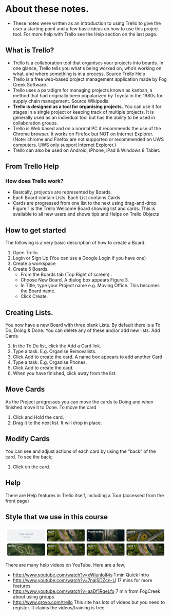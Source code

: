 # About these notes.
- These notes were written as an introduction to using Trello to give the user a starting point and a few basic ideas on how to use this project tool. 
For more help with Trello see the Help section on the last page.

## What is Trello?
- Trello is a collaboration tool that organises your projects into boards. In one glance, Trello tells you what's being worked on, who’s working on what, and where something is in a process. Source Trello Help
- Trello is a free web-based project management application made by Fog Creek Software.
- Trello uses a paradigm for managing projects known as kanban, a method that had originally been popularized by Toyota in the 1980s for supply chain management. Source Wikipedia
- **Trello is designed as a tool for organising projects.** You can use it for stages in a single project or keeping track of multiple projects. It is generally used as an individual tool but has the ability to be used in collaboration groups.
- Trello is Web based and on a normal PC it recommends the use of the Chrome browser. It works on Firefox but NOT on Internet Explorer. (Note: chrome and Firefox are not supported or recommended on UWS computers. UWS only support Internet Explorer.) 
- Trello can also be used on Android, iPhone, iPad & Windows 8 Tablet.

## From Trello Help  
### How does Trello work?
- Basically, project/s are represented by Boards. 
- Each Board contain Lists.  Each List contains Cards. 
- Cards are progressed from one list to the next using drag-and-drop.
Figure 1 is the Trello Welcome Board showing list and cards. This is available to all new users and shows tips and Helps on Trello Objects



## How to get started
The following is a very basic description of how to create a Board.
  1. Open Trello.
  2. Login or Sign Up (You can use a Google Login if you have one)
  3. Create a workspace
  4. Create 5 Boards.
     - From the Boards tab (Top Right of screen) .
     - Choose New Board. A dialog box appears Figure 3.
     - In Title, type your Project name e.g. Moving Office. This becomes the Board name. 
     - Click Create.

## Creating Lists.
You now have a new Board with three blank Lists. 
By default there is a To Do, Doing & Done. You can delete any of these and/or add new lists. 
Add Cards
  1. In the To Do list, click the Add a Card link. 
  2. Type a task. E.g. Organise Removalists.
  3. Click Add to create the card. A name box appears to add another Card
  4. Type a task. E.g. Organise Phones.
  5. Click Add to create the card. 
  6. When you have finished, click away from the list.

## Move Cards
As the Project progresses you can move the cards to Doing and when finished move it to Done. To move the card
  1. Click and Hold the card.
  2. Drag it to the next list. It will drop in place.

## Modify Cards
You can see and adjust actions of each card by using the “back” of the card. To see the back; 
  1. Click on the card.

## Help
There are Help features in Trello itself, including a Tour (accessed from the 
front page)

## Style that we use in this course

![Trello Setup ](Images/Tro.JPG)



There are many help videos on YouTube. Here are a few;
  - http://www.youtube.com/watch?v=xWiunIolf4s	1 min Quick Intro
  - http://www.youtube.com/watch?v=7najSDZcn-U	17 mins for more features
  - http://www.youtube.com/watch?v=aaDf1RqeLfo	7 min from FogCreek about using groups
  - http://www.grovo.com/trello This site has lots of videos but you need to register. It claims the videos/training is free.



